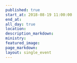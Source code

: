 ```yaml
---
published: true
start_at: 2018-08-19 11:00:00
end_at:
all_day: true
location:
description_markdown:
ministry:
featured_image:
page_markdown:
layout: single_event
---
```

